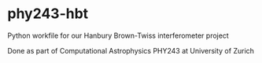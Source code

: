 phy243-hbt
==========
Python workfile for our Hanbury Brown-Twiss interferometer project

Done as part of Computational Astrophysics PHY243 at University of Zurich